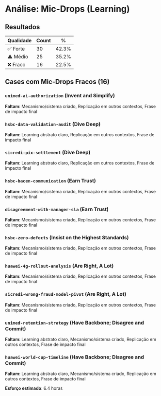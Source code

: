 # Análise: Mic-Drops (Learning)

## Resultados

| Qualidade | Count | % |
|-----------|-------|---|
| ✅ Forte  | 30 | 42.3% |
| ⚠️ Médio  | 25 | 35.2% |
| ❌ Fraco  | 16 | 22.5% |

## Cases com Mic-Drops Fracos (16)


### `unimed-ai-authorization` (Invent and Simplify)
**Faltam**: Mecanismo/sistema criado, Replicação em outros contextos, Frase de impacto final


### `hsbc-data-validation-audit` (Dive Deep)
**Faltam**: Learning abstrato claro, Replicação em outros contextos, Frase de impacto final


### `sicredi-pix-settlement` (Dive Deep)
**Faltam**: Learning abstrato claro, Replicação em outros contextos, Frase de impacto final


### `hsbc-bacen-communication` (Earn Trust)
**Faltam**: Mecanismo/sistema criado, Replicação em outros contextos, Frase de impacto final


### `disagreement-with-manager-sla` (Earn Trust)
**Faltam**: Mecanismo/sistema criado, Replicação em outros contextos, Frase de impacto final


### `hsbc-zero-defects` (Insist on the Highest Standards)
**Faltam**: Mecanismo/sistema criado, Replicação em outros contextos, Frase de impacto final


### `huawei-4g-rollout-analysis` (Are Right, A Lot)
**Faltam**: Mecanismo/sistema criado, Replicação em outros contextos, Frase de impacto final


### `sicredi-wrong-fraud-model-pivot` (Are Right, A Lot)
**Faltam**: Mecanismo/sistema criado, Replicação em outros contextos, Frase de impacto final


### `unimed-retention-strategy` (Have Backbone; Disagree and Commit)
**Faltam**: Learning abstrato claro, Mecanismo/sistema criado, Replicação em outros contextos, Frase de impacto final


### `huawei-world-cup-timeline` (Have Backbone; Disagree and Commit)
**Faltam**: Learning abstrato claro, Mecanismo/sistema criado, Replicação em outros contextos, Frase de impacto final


**Esforço estimado**: 6.4 horas
